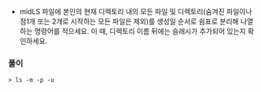 - midLS 파일에 본인의 현재 디렉토리 내의 모든 파일 및 디렉토리(숨겨진 파일이나 점1개 또는 2개로 시작하는 모든 파일은 제외)를 생성일 순서로 쉼표로 분리해 나열하는 명령어를 적으세요. 이 때, 디렉토리 이름 뒤에는 슬래시가 추가되어 있는지 확인하세요.



### 풀이

```shell
> ls -m -p -u
```


